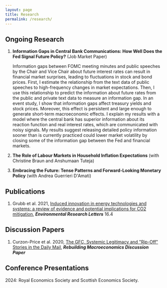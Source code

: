 ```yaml
---
layout: page
title: Research
permalink: /research/
---
```


## Ongoing Research 

1. **Information Gaps in Central Bank Communications: How Well Does the Fed Signal Future Policy?** (Job Market Paper)

   Information gaps between FOMC meeting minutes and public speeches by the Chair and Vice Chair about future interest rates can result in financial market surprises, leading to fluctuations in stock and bond prices. First, I estimate the relationship from the text data of public speeches to high-frequency changes in market expectations. Then, I use this relationship to predict the information about future rates from the public and private text data to measure an information gap. In an event study, I show that information gaps affect treasury yields and stock prices. Moreover, this effect is persistent and large enough to generate short-term macroeconomic effects. I explain my results with a model where the central bank has superior information about its reaction function and real interest rates, which are communicated with noisy signals. My results suggest releasing detailed policy information sooner than is currently practiced could lower market volatility by closing some of the information gap between the Fed and financial markets.

2. **The Role of Labour Markets in Household Inflation Expectations** (with Christine Braun and Anshumaan Tuteja)

3. **Embracing the Future: Tense Patterns and Forward-Looking Monetary Policy** (with Andrea Guerrieri D'Amati)


## Publications 

1. Grubb et al. 2021, [Induced innovation in energy technologies and systems: a review of evidence and potential implications for CO2 mitigation](https://iopscience.iop.org/article/10.1088/1748-9326/abde07/meta), _**Environmental Research Letters**_ 16.4

## Discussion Papers

1. Curzon-Price et al. 2020, [The GFC, Systemic Legitimacy and "Rip-Off" Stories in the Daily Mail](https://www.rebuildingmacroeconomics.ac.uk/the-gfc-systemic-legitimacy-and-rip), _**Rebuilding Macroeconomics Discussion Paper**_


## Conference Presentations

2024: Royal Economics Society and Scottish Economics Society.